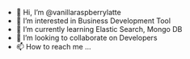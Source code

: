 - 👋 Hi, I’m @vanillaraspberrylatte
- 👀 I’m interested in Business Development Tool
- 🌱 I’m currently learning Elastic Search, Mongo DB
- 💞️ I’m looking to collaborate on Developers
- 📫 How to reach me ...

<!---
vanillaraspberrylatte/vanillaraspberrylatte is a ✨ special ✨ repository because its `README.md` (this file) appears on your GitHub profile.
You can click the Preview link to take a look at your changes.
--->
